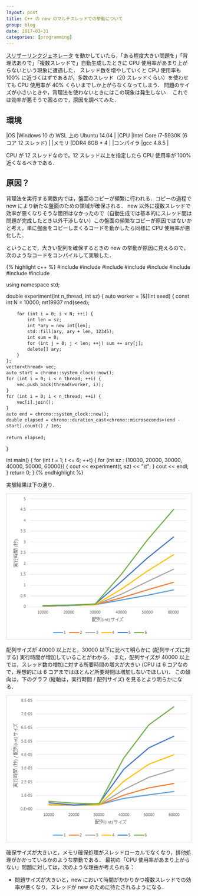 ```yaml
---
layout: post
title: C++ の new のマルチスレッドでの挙動について
group: blog
date: 2017-03-31
categories: [programming]
---
```


[スリザーリンクジェネレータ](https://github.com/semiexp/penciloid2) を動かしていたら，「ある程度大きい問題を」「背理法ありで」「複数スレッドで」自動生成したときに CPU 使用率があまり上がらないという現象に遭遇した．
スレッド数を増やしていくと CPU 使用率も 100% に近づくはずであるが，多数のスレッド（20 スレッドくらい）を使わせても CPU 使用率が 40% くらいまでしか上がらなくなってしまう．
問題のサイズが小さいときや，背理法を使わないときにはこの現象は発生しない．
これでは効率が悪そうで困るので，原因を調べてみた．

## 環境

|OS	|Windows 10 の WSL 上の Ubuntu 14.04	|
|CPU	|Intel Core i7-5930K (6 コア 12 スレッド)	|
|メモリ	|DDR4 8GB * 4	|
|コンパイラ	|gcc 4.8.5	|

CPU が 12 スレッドなので，12 スレッド以上を指定したら CPU 使用率が 100% 近くなるべきである．

## 原因？

背理法を実行する関数内では，盤面のコピーが頻繁に行われる．コピーの過程で new により新たな盤面のための領域が確保される．
new 以外に複数スレッドで効率が悪くなりそうな箇所はなかったので（自動生成では基本的にスレッド間は問題が完成したとき以外干渉しない）この盤面の頻繁なコピーが原因ではないかと考え，単に盤面をコピーしまくるコードを動かしたら同様に CPU 使用率が悪化した．

ということで，大きい配列を確保するときの new の挙動が原因に見えるので，次のようなコードをコンパイルして実験した．

{% highlight c++ %}
#include <cstdio>
#include <thread>
#include <chrono>
#include <vector>
#include <cstdlib>
#include <iostream>
#include <random>
#include <cstring>

using namespace std;

double experiment(int n_thread, int sz)
{
	auto worker = [&](int seed) {
		const int N = 10000;
		mt19937 rnd(seed);

		for (int i = 0; i < N; ++i) {
			int len = sz;
			int *ary = new int[len];
			std::fill(ary, ary + len, 12345);
			int sum = 0;
			for (int j = 0; j < len; ++j) sum += ary[j];
			delete[] ary;
		}
	};
	vector<thread> vec;
	auto start = chrono::system_clock::now();
	for (int i = 0; i < n_thread; ++i) {
		vec.push_back(thread(worker, i));
	}
	for (int i = 0; i < n_thread; ++i) {
		vec[i].join();
	}
	auto end = chrono::system_clock::now();
	double elapsed = chrono::duration_cast<chrono::microseconds>(end - start).count() / 1e6;

	return elapsed;
}

int main()
{
	for (int t = 1; t <= 6; ++t) {
		for (int sz : {10000, 20000, 30000, 40000, 50000, 60000}) {
			cout << experiment(t, sz) << "\t";
		}
		cout << endl;
	}
	return 0;
}
{% endhighlight %}

実験結果は下の通り．

![](../img/2017-03-31-cpp_new_1.png)

配列サイズが 40000 以上だと，30000 以下に比べて明らかに (配列サイズに対する) 実行時間が増加していることがわかる．
また，配列サイズが 40000 以上では，スレッド数の増加に対する所要時間の増大が大きい (CPU は 6 コアなので，理想的には 6 コアまではほとんど所要時間は増加しないでほしい)．
この傾向は，下のグラフ (縦軸は，実行時間 / 配列サイズ) を見るとより明らかになる．

![](../img/2017-03-31-cpp_new_2.png)

確保サイズが大きいと，メモリ確保処理がスレッドローカルでなくなり，排他処理がかかっているかのような挙動である．
最初の「CPU 使用率があまり上がらない」問題に対しては，次のような理由が考えられる：

- 問題サイズが大きいと，new において時間がかかりかつ複数スレッドでの効率が悪くなり，スレッドが new のために待たされるようになる．

